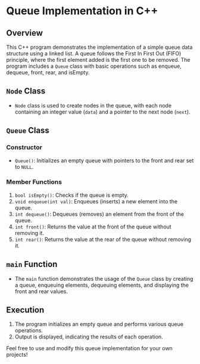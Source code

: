 # Queue Implementation in C++

## Overview
This C++ program demonstrates the implementation of a simple queue data structure using a linked list. A queue follows the First In First Out (FIFO) principle, where the first element added is the first one to be removed. The program includes a `Queue` class with basic operations such as enqueue, dequeue, front, rear, and isEmpty.

## `Node` Class
- `Node` class is used to create nodes in the queue, with each node containing an integer value (`data`) and a pointer to the next node (`next`).

## `Queue` Class

### Constructor
- `Queue()`: Initializes an empty queue with pointers to the front and rear set to `NULL`.

### Member Functions
1. `bool isEmpty()`: Checks if the queue is empty.
2. `void enqueue(int val)`: Enqueues (inserts) a new element into the queue.
3. `int dequeue()`: Dequeues (removes) an element from the front of the queue.
4. `int front()`: Returns the value at the front of the queue without removing it.
5. `int rear()`: Returns the value at the rear of the queue without removing it.

## `main` Function
- The `main` function demonstrates the usage of the `Queue` class by creating a queue, enqueuing elements, dequeuing elements, and displaying the front and rear values.

## Execution
1. The program initializes an empty queue and performs various queue operations.
2. Output is displayed, indicating the results of each operation.

Feel free to use and modify this queue implementation for your own projects!
